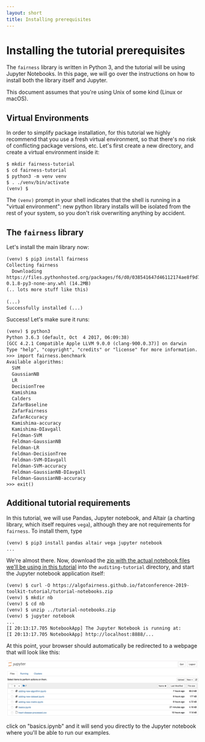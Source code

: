 ```yaml
---
layout: short
title: Installing prerequisites
---
```


# Installing the tutorial prerequisites

The `fairness` library is written in Python 3, and the
tutorial will be using Jupyter Notebooks. In this page, we will go
over the instructions on how to install both the library itself
and Jupyter.

This document assumes that you're using Unix of some kind (Linux or
macOS).

## Virtual Environments

In order to simplify package installation, for this tutorial we highly
recommend that you use a fresh virtual environment, so that there's no
risk of conflicting package versions, etc. Let's first create a new
directory, and create a virtual environment inside it:

    $ mkdir fairness-tutorial
    $ cd fairness-tutorial
    $ python3 -m venv venv
    $ . ./venv/bin/activate
    (venv) $

The `(venv)` prompt in your shell indicates that the shell is running
in a "virtual environment": new python library installs will be
isolated from the rest of your system, so you don't risk overwriting
anything by accident. 

## The `fairness` library

Let's install the main library now:

    (venv) $ pip3 install fairness
    Collecting fairness
      Downloading https://files.pythonhosted.org/packages/f6/d0/038541647d46112174ae8f9d7ef256d73cfccc0668923748826a0d4cb63c/fairness-0.1.8-py3-none-any.whl (14.2MB)
    (.. lots more stuff like this)

    (...)
    Successfully installed (...)
    
Success! Let's make sure it runs:

    (venv) $ python3
    Python 3.6.3 (default, Oct  4 2017, 06:09:38)
    [GCC 4.2.1 Compatible Apple LLVM 9.0.0 (clang-900.0.37)] on darwin
    Type "help", "copyright", "credits" or "license" for more information.
    >>> import fairness.benchmark
    Available algorithms:
      SVM
      GaussianNB
      LR
      DecisionTree
      Kamishima
      Calders
      ZafarBaseline
      ZafarFairness
      ZafarAccuracy
      Kamishima-accuracy
      Kamishima-DIavgall
      Feldman-SVM
      Feldman-GaussianNB
      Feldman-LR
      Feldman-DecisionTree
      Feldman-SVM-DIavgall
      Feldman-SVM-accuracy
      Feldman-GaussianNB-DIavgall
      Feldman-GaussianNB-accuracy
    >>> exit()

## Additional tutorial requirements

In this tutorial, we will use Pandas, Jupyter notebook, and Altair (a
charting library, which itself requires `vega`), although they are not requirements for
`fairness`. To install them, type

    (venv) $ pip3 install pandas altair vega jupyter notebook
    ...
    
We're almost there. Now, download the [zip with the actual notebook files we'll be
using in this tutorial](tutorial-notebooks.zip) into the
`auditing-tutorial` directory, and start the Jupyter notebook
application itself:

    (venv) $ curl -O https://algofairness.github.io/fatconference-2019-toolkit-tutorial/tutorial-notebooks.zip
	(venv) $ mkdir nb
	(venv) $ cd nb
	(venv) $ unzip ../tutorial-notebooks.zip
    (venv) $ jupyter notebook
    ...
    [I 20:13:17.705 NotebookApp] The Jupyter Notebook is running at:
    [I 20:13:17.705 NotebookApp] http://localhost:8888/...
    
At this point, your browser should automatically be redirected to a webpage that will look like this:

![A screenshot of Jupyter Notebook showing the tutorial notebook](images/jupyter-notebook.jpg) 

click on "basics.ipynb" and it will send you directly to the Jupyter
notebook where you'll be able to run our examples. 
